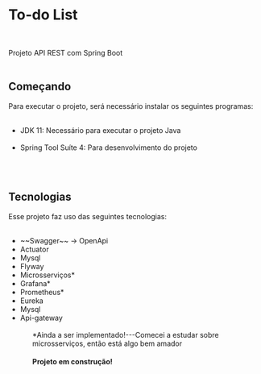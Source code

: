 <h1>To-do List</h1></br>

Projeto API REST com Spring Boot</br></br>

<h2>Começando</h2>
Para executar o projeto, será necessário instalar os seguintes programas:</br>
</br>
<ul>
<li>JDK 11: Necessário para executar o projeto Java</li></br>
<li>Spring Tool Suíte 4: Para desenvolvimento do projeto</li></br>
</ul>
</br>

<h2>Tecnologias</h2>
Esse projeto faz uso das seguintes tecnologias:</br>
</br>
<ul>
  <li>~~Swagger~~ -> OpenApi
  <li>Actuator
  <li>Mysql
  <li>Flyway
  <li>Microsserviços*
  <li>Grafana*
  <li>Prometheus*
  <li>Eureka
  <li>Mysql
  <li>Api-gateway
    <ul></br>
*Ainda a ser implementado!---Comecei a estudar sobre microsserviços, então está algo bem amador
<h4>Projeto em construção!</h4>
